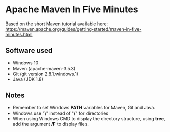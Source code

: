 # Apache Maven In Five Minutes #
Based on the short Maven tutorial available here: https://maven.apache.org/guides/getting-started/maven-in-five-minutes.html

## Software used ##
* Windows 10
* Maven (apache-maven-3.5.3)
* Git (git version 2.8.1.windows.1)
* Java (JDK 1.8)

## Notes ##
* Remember to set Windows __PATH__ variables for Maven, Git and Java.
* Windows use "__\\__" instead of "__/__" for directories
* When using Windows CMD to display the directory structure, using __tree__, add the argument __/F__ to display files.

